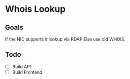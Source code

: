 # Whois Lookup

## Goals

If the NIC supports it lookup via RDAP
Else use old WHOIS.


## Todo

- [ ] Build API
- [ ] Build Frontend
